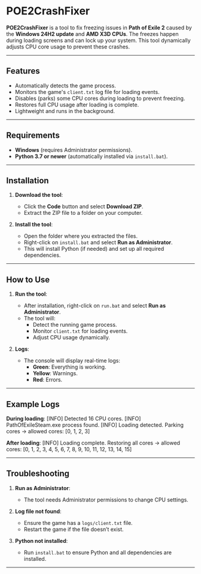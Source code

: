 # POE2CrashFixer

**POE2CrashFixer** is a tool to fix freezing issues in **Path of Exile 2** caused by the **Windows 24H2 update** and **AMD X3D CPUs**. The freezes happen during loading screens and can lock up your system. This tool dynamically adjusts CPU core usage to prevent these crashes.

---

## Features

- Automatically detects the game process.
- Monitors the game's `client.txt` log file for loading events.
- Disables (parks) some CPU cores during loading to prevent freezing.
- Restores full CPU usage after loading is complete.
- Lightweight and runs in the background.

---

## Requirements

- **Windows** (requires Administrator permissions).
- **Python 3.7 or newer** (automatically installed via `install.bat`).

---

## Installation

1. **Download the tool**:
   - Click the **Code** button and select **Download ZIP**.
   - Extract the ZIP file to a folder on your computer.

2. **Install the tool**:
   - Open the folder where you extracted the files.
   - Right-click on `install.bat` and select **Run as Administrator**.
   - This will install Python (if needed) and set up all required dependencies.

---

## How to Use

1. **Run the tool**:
   - After installation, right-click on `run.bat` and select **Run as Administrator**.
   - The tool will:
     - Detect the running game process.
     - Monitor `client.txt` for loading events.
     - Adjust CPU usage dynamically.

2. **Logs**:
   - The console will display real-time logs:
     - **Green**: Everything is working.
     - **Yellow**: Warnings.
     - **Red**: Errors.

---

## Example Logs

**During loading**:
[INFO] Detected 16 CPU cores. [INFO] PathOfExileSteam.exe process found. [INFO] Loading detected. Parking cores -> allowed cores: [0, 1, 2, 3]


**After loading**:
[INFO] Loading complete. Restoring all cores -> allowed cores: [0, 1, 2, 3, 4, 5, 6, 7, 8, 9, 10, 11, 12, 13, 14, 15]

---

## Troubleshooting

1. **Run as Administrator**:
   - The tool needs Administrator permissions to change CPU settings.

2. **Log file not found**:
   - Ensure the game has a `logs/client.txt` file.
   - Restart the game if the file doesn’t exist.

3. **Python not installed**:
   - Run `install.bat` to ensure Python and all dependencies are installed.

---
